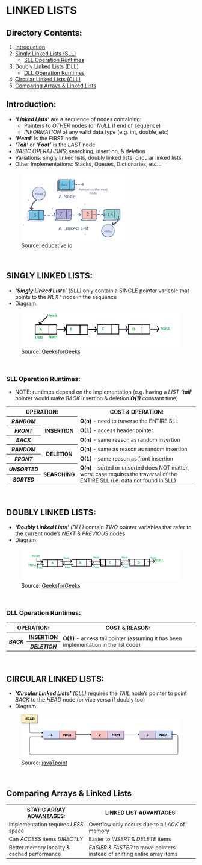 # LINKED LISTS

## Directory Contents:
1) [Introduction](#introduction)
2) [Singly Linked Lists (SLL)](#singly-linked-lists)
    -  [SLL Operation Runtimes](#sll-operation-runtimes)
3) [Doubly Linked Lists (DLL)](#doubly-linked-lists)
    -  [DLL Operation Runtimes](#dll-operation-runtimes)
4) [Circular Linked Lists (CLL)](#circular-linked-lists)
5) [Comparing Arrays & Linked Lists](#comparing-arrays--linked-lists)

## Introduction:
- ***‘Linked Lists’*** are a sequence of nodes containing:
    - Pointers to _OTHER_ nodes (or _NULL_ if end of sequence)
    - _INFORMATION_ of any valid data type (e.g. int, double, etc)
- ***‘Head’*** is the FIRST node
- ***‘Tail’*** or ***‘Foot’*** is the _LAST_ node
- _BASIC OPERATIONS_: searching, insertion, & deletion
- Variations: singly linked lists, doubly linked lists, circular linked lists
- Other Implementations: Stacks, Queues, Dictionaries, etc...
<figure>
    <img src="../../assets/markdown-images/linked-list-images/linked-list-introduction.png" alt="Linked List Diagram">
    <figcaption>Source: <a href="https://www.educative.io/edpresso/what-is-a-linked-list">educative.io</a></figcaption>
</figure>
<br>

## SINGLY LINKED LISTS:
- ***‘Singly Linked Lists’*** _(SLL)_ only contain a SINGLE pointer variable that points to the _NEXT_ node in the sequence
- Diagram:
<figure>
    <img src="../../assets/markdown-images/linked-list-images/singly-linked-list-diagram.png" alt="Singly Linked List Diagram">
    <figcaption>Source: <a href="https://www.geeksforgeeks.org/data-structures/linked-list/">GeeksforGeeks</a></figcaption>
</figure>
<br>

### SLL Operation Runtimes:
- NOTE: runtimes depend on the implementation (e.g. having a _LIST_ ***‘tail’*** pointer would make _BACK_ insertion & deletion ***O(1)*** constant time)
<table>
    <tr>
        <th scope="col" colspan="2">OPERATION:</th>
        <th scope="col">COST & OPERATION:</th>
    </tr>
    <tr>
        <th scope="row"><i>RANDOM</i></th>
        <th scope="row" rowspan="3">INSERTION</th>
        <td><b>O(n)</b> - need to traverse the ENTIRE SLL</td>
    </tr>
    <tr>
        <th scope="row"><i>FRONT</i></th>
        <td><b>O(1)</b> - access header pointer</td>
    </tr>
    <tr>
        <th scope="row"><i>BACK</i></th>
        <td><b>O(n)</b> - same reason as random insertion</td>
    </tr>
    <tr>
        <th scope="row"><i>RANDOM</i></th>
        <th scope="row" rowspan="2">DELETION</th>
        <td><b>O(n)</b> - same as reason as random insertion</td>
    </tr>
    <tr>
        <th scope="row"><i>FRONT</i></th>
        <td><b>O(1)</b> - same reason as front insertion</td>
    </tr>
    <tr>
        <th scope="row"><i>UNSORTED</i></th>
        <th scope="row" rowspan="2">SEARCHING</th>
        <td rowspan="2"><b>O(n)</b> - sorted or unsorted does NOT matter, worst case requires the traversal of the ENTIRE SLL (i.e. data not found in SLL)</td>
    </tr>
    <tr>
        <th scope="row"><i>SORTED</i></th>
    </tr>
</table>
<br>

## DOUBLY LINKED LISTS:
- ***‘Doubly Linked Lists’*** _(DLL)_ contain _TWO_ pointer variables that refer to the current node’s _NEXT_ & _PREVIOUS_ nodes
- Diagram:
<figure>
    <img src="../../assets/markdown-images/linked-list-images/doubly-linked-list-diagram.png" alt="Doubly Linked List Diagram">
    <figcaption>Source: <a href="https://www.geeksforgeeks.org/doubly-linked-list/">GeeksforGeeks</a></figcaption>
</figure>
<br>

### DLL Operation Runtimes:
<table>
    <tr>
        <th scope="col" colspan="2">OPERATION:</th>
        <th scope="col">COST & REASON:</th>
    </tr>
    <tr>
        <th scope="row" rowspan="2"><i>BACK</i></th>
        <th scope="row">INSERTION</th>
        <td rowspan="2"><b>O(1)</b> - access tail pointer (assuming it has been implementation in the list code)</td>
    </tr>
    <tr>
        <th scope="row"><i>DELETION</i></th>
    </tr>
</table>
<br>

## CIRCULAR LINKED LISTS:
- ***‘Circular Linked Lists’*** _(CLL)_ requires the _TAIL_ node’s pointer to point _BACK_ to the _HEAD_ node (or vice versa if doubly too)
- Diagram:
<figure>
    <img src="../../assets/markdown-images/linked-list-images/circular-linked-list-diagram.png" alt="Circular Linked List Diagram">
    <figcaption>Source: <a href="https://www.javatpoint.com/circular-singly-linked-list">javaTpoint</a></figcaption>
</figure>
<br>

## Comparing Arrays & Linked Lists
<table>
    <tr>
        <th scope="col">STATIC ARRAY ADVANTAGES:</th>
        <th scope="col">LINKED LIST ADVANTAGES:</th>
    </tr>
    <tr>
        <td>Implementation requires <i>LESS</i> space</td>
        <td>Overflow only occurs due to a <i>LACK</i> of memory</td>
    </tr>
    <tr>
        <td>Can <i>ACCESS</i> items <i>DIRECTLY</i></td>
        <td>Easier to <i>INSERT</i> & <i>DELETE</i> items</td>
    </tr>
    <tr>
        <td>Better memory locality & cached performance</td>
        <td><i>EASIER</i> & <i>FASTER</i> to move pointers instead of shifting entire array items</td>
    </tr>
</table>